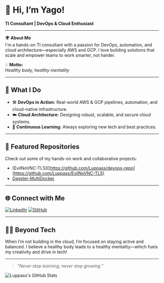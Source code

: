# 👋 Hi, I’m Yago!

**TI Consultant | DevOps & Cloud Enthusiast**

---

🌍 **About Me**  
I'm a hands-on TI consultant with a passion for DevOps, automation, and cloud architecture—especially AWS and GCP. I love building solutions that scale and empower teams to work smarter, not harder.

💡 **Motto:**  
_Healthy body, healthy mentality_

---

## 🚀 What I Do

- 🛠️ **DevOps in Action:** Real-world AWS & GCP pipelines, automation, and cloud-native infrastructure.
- ☁️ **Cloud Architecture:** Designing robust, scalable, and secure cloud systems.
- 🔄 **Continuous Learning:** Always exploring new tech and best practices.

---

## 📂 Featured Repositories

Check out some of my hands-on work and collaborative projects:

- [EvilNoVNC-TLS]([https://github.com/Luppass/devops-repo](https://github.com/Luppass/EvilNoVNC-TLS)  
- [Dagster-MultiDocker](https://github.com/Luppass/Dagster-MultiDocker)  

---

## 🌐 Connect with Me

[![LinkedIn](https://img.shields.io/badge/LinkedIn-blue?logo=linkedin)](https://www.linkedin.com/in/yagoiglesias/)
[![GitHub](https://img.shields.io/badge/GitHub-222?logo=github&logoColor=white)](https://github.com/Luppass)

---

## 🏃‍♂️ Beyond Tech

When I’m not building in the cloud, I’m focused on staying active and balanced. I believe a healthy body leads to a healthy mentality—which fuels my creativity and drive in tech!

---

> _“Never stop learning, never stop growing.”_

![Luppass's GitHub Stats](https://github-readme-stats.vercel.app/api?username=Luppass&show_icons=true&theme=radical)
